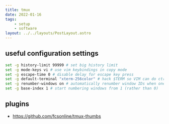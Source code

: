 ```yaml
---
title: tmux
date: 2022-01-16
tags:
    - setup
    - software
layout: ../../layouts/PostLayout.astro
---
```


## useful configuration settings

```sh
set -g history-limit 99999 # set big history limit
set -g mode-keys vi # use vim keybindings in copy mode
set -g escape-time 0 # disable delay for escape key press
set -g default-terminal "xterm-256color" # hack $TERM so VIM can do ctrl+arrows
set -g renumber-windows on # automatically renumber window IDs when one closes
set -g base-index 1 # start numbering windows from 1 (rather than 0)
```

## plugins

- https://github.com/fcsonline/tmux-thumbs
